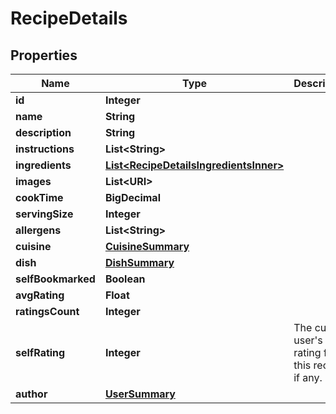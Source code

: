 

# RecipeDetails


## Properties

| Name | Type | Description | Notes |
|------------ | ------------- | ------------- | -------------|
|**id** | **Integer** |  |  |
|**name** | **String** |  |  |
|**description** | **String** |  |  |
|**instructions** | **List&lt;String&gt;** |  |  |
|**ingredients** | [**List&lt;RecipeDetailsIngredientsInner&gt;**](RecipeDetailsIngredientsInner.md) |  |  |
|**images** | **List&lt;URI&gt;** |  |  |
|**cookTime** | **BigDecimal** |  |  |
|**servingSize** | **Integer** |  |  |
|**allergens** | **List&lt;String&gt;** |  |  |
|**cuisine** | [**CuisineSummary**](CuisineSummary.md) |  |  [optional] |
|**dish** | [**DishSummary**](DishSummary.md) |  |  |
|**selfBookmarked** | **Boolean** |  |  [optional] |
|**avgRating** | **Float** |  |  [optional] |
|**ratingsCount** | **Integer** |  |  |
|**selfRating** | **Integer** | The current user&#39;s rating for this recipe, if any. |  [optional] |
|**author** | [**UserSummary**](UserSummary.md) |  |  |



